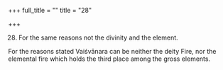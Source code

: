 +++
full_title = ""
title = "28"

+++


28. For the same reasons not the divinity and the element.

For the reasons stated Vaiśvānara can be neither the deity Fire, nor the elemental fire which holds the third place among the gross elements.

